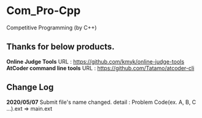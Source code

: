 # Com_Pro-Cpp
Competitive Programming (by C++)

## Thanks for below products.

**Online Judge Tools**  URL : <https://github.com/kmyk/online-judge-tools>  
**AtCoder command line tools**  URL : <https://github.com/Tatamo/atcoder-cli>

## Change Log

**2020/05/07** Submit file's name changed. detail : Problem Code(ex. A, B, C ...).ext => main.ext